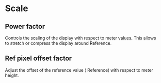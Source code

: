 # Scale

## Power factor

<link type="document" target="Controls">Controls</link>
the scaling of the display with respect to meter values. This allows to stretch or compress the
display around <link type="document" target="Reference">Reference</link>.

## Ref pixel offset factor
Adjust the offset of the reference value (<link type="document" target="Reference">
Reference</link>) with respect to meter height.


